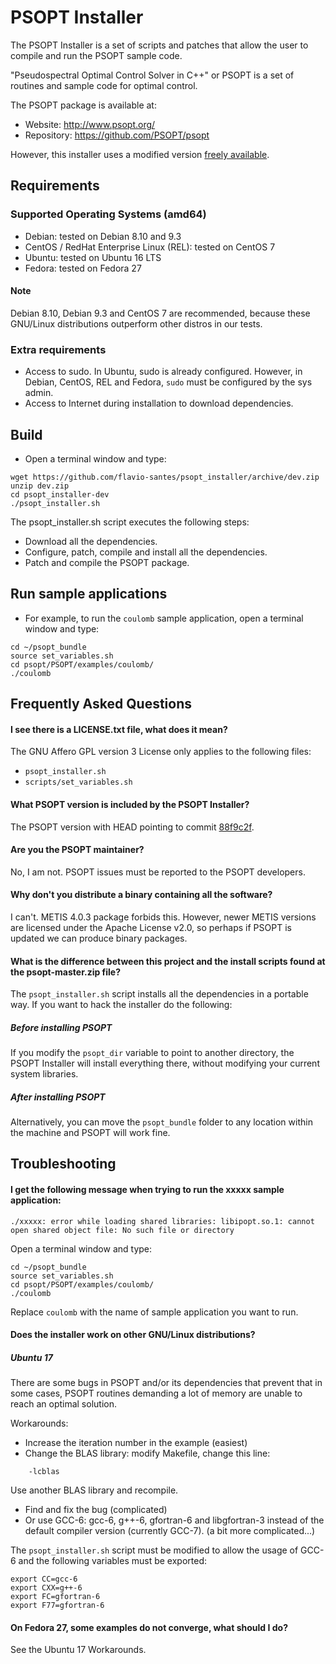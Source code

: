 # PSOPT Installer

The PSOPT Installer is a set of scripts and patches that allow
the user to compile and run the PSOPT sample code.

"Pseudospectral Optimal Control Solver in C++" or PSOPT is a set
of routines and sample code for optimal control.

The PSOPT package is available at:

- Website: http://www.psopt.org/
- Repository: https://github.com/PSOPT/psopt

However, this installer uses a modified version
[freely available](https://github.com/flavio-santes/psopt).

## Requirements

### Supported Operating Systems (amd64)

- Debian: tested on Debian 8.10 and 9.3
- CentOS / RedHat Enterprise Linux (REL): tested on CentOS 7
- Ubuntu: tested on Ubuntu 16 LTS
- Fedora: tested on Fedora 27

#### Note

Debian 8.10, Debian 9.3 and CentOS 7 are recommended, because these
GNU/Linux distributions outperform other distros in our tests.

### Extra requirements
- Access to sudo. In Ubuntu, sudo is already configured.
  However, in Debian, CentOS, REL and Fedora, `sudo` must be
  configured by the sys admin.
- Access to Internet during installation to download dependencies.

## Build

- Open a terminal window and type:
```
wget https://github.com/flavio-santes/psopt_installer/archive/dev.zip
unzip dev.zip
cd psopt_installer-dev
./psopt_installer.sh
```

The psopt_installer.sh script executes the following steps:

- Download all the dependencies.
- Configure, patch, compile and install all the dependencies.
- Patch and compile the PSOPT package.

## Run sample applications

- For example, to run the `coulomb` sample application,
  open a terminal window and type:

```
cd ~/psopt_bundle
source set_variables.sh
cd psopt/PSOPT/examples/coulomb/
./coulomb
```

## Frequently Asked Questions

#### I see there is a LICENSE.txt file, what does it mean?

The GNU Affero GPL version 3 License only applies to the following
files:

- `psopt_installer.sh`
- `scripts/set_variables.sh`

#### What PSOPT version is included by the PSOPT Installer?

The PSOPT version with HEAD pointing to commit
[88f9c2f](https://github.com/PSOPT/psopt/commit/88f9c2f9f91538ea6bb355b485e93bbdee7ffbcd).

#### Are you the PSOPT maintainer?

No, I am not. PSOPT issues must be reported to the PSOPT developers.

#### Why don't you distribute a binary containing all the software?

I can't. METIS 4.0.3 package forbids this. However, newer METIS versions
are licensed under the Apache License v2.0, so perhaps if PSOPT is updated
we can produce binary packages.

#### What is the difference between this project and the install scripts found at the psopt-master.zip file?

The `psopt_installer.sh` script installs all the dependencies in
a portable way. If you want to hack the installer do the following:

##### Before installing PSOPT

If you modify the `psopt_dir` variable to point to another directory, the
PSOPT Installer will install everything there, without modifying your
current system libraries.

##### After installing PSOPT

Alternatively, you can move the `psopt_bundle` folder to any location
within the machine and PSOPT will work fine.

## Troubleshooting

#### I get the following message when trying to run the xxxxx sample application:
```
./xxxxx: error while loading shared libraries: libipopt.so.1: cannot open shared object file: No such file or directory
```

Open a terminal window and type:
```
cd ~/psopt_bundle
source set_variables.sh
cd psopt/PSOPT/examples/coulomb/
./coulomb
```

Replace `coulomb` with the name of sample application you want to run.

#### Does the installer work on other GNU/Linux distributions?

##### Ubuntu 17

There are some bugs in PSOPT and/or its dependencies that prevent that
in some cases, PSOPT routines demanding a lot of memory are unable
to reach an optimal solution.

Workarounds:
- Increase the iteration number in the example (easiest)
- Change the BLAS library: modify Makefile, change this line:
```
	-lcblas
```
  Use another BLAS library and recompile.
- Find and fix the bug (complicated)
- Or use GCC-6: gcc-6, g++-6, gfortran-6 and libgfortran-3 instead of
the default compiler version (currently GCC-7). (a bit more complicated...)

The `psopt_installer.sh` script must be modified to allow the usage of
GCC-6 and the following variables must be exported:

```
export CC=gcc-6
export CXX=g++-6
export FC=gfortran-6
export F77=gfortran-6
```

#### On Fedora 27, some examples do not converge, what should I do?

See the Ubuntu 17 Workarounds.

